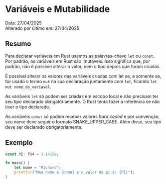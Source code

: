 # Variáveis e Mutabilidade
Data: 27/04/2025 <br>
Alterado por último em: 27/04/2025

## Resumo
Para declarar variáveis em Rust usamos as palavras-chave `let` ou `const`. Por padrão, as variáveis em Rust são imutáveis. Isso significa que, por padrão, não é possível alterar o valor, nem o tipo depois que foram criadas. 

É possível alterar os valores das variáveis criadas com let se, e somente se, for usado o termo `mut` na sua declaração juntamente com `let`, ficando `let mut nome_da_variavel`.

As variáveis `let` só podem ser criadas em escopo local e não precisam ter seu tipo declarado obrigatóriamente. O Rust tenta fazer a inferência se não tiver o tipo declarado.

As variáveis `const` só podem receber valores *hard coded* e por convenção, seu nome deve seguir o formato SNAKE_UPPER_CASE. Além disso, seu tipo deve ser declarado obrigatoriamente.

## Exemplo
``` rust
const PI: f64 = 3.14159;

fn main() {
	let nome = "Richard";
	println!("Meu nome é {nome} e o valor de pi é: {PI}");
}
```